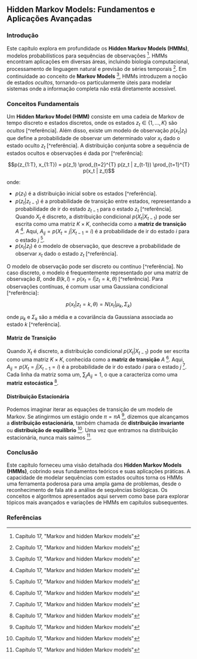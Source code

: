 ## Hidden Markov Models: Fundamentos e Aplicações Avançadas

### Introdução
Este capítulo explora em profundidade os **Hidden Markov Models (HMMs)**, modelos probabilísticos para sequências de observações [^1]. HMMs encontram aplicações em diversas áreas, incluindo biologia computacional, processamento de linguagem natural e previsão de séries temporais [^1]. Em continuidade ao conceito de **Markov Models** [^1], HMMs introduzem a noção de estados *ocultos*, tornando-os particularmente úteis para modelar sistemas onde a informação completa não está diretamente acessível.

### Conceitos Fundamentais

Um **Hidden Markov Model (HMM)** consiste em uma cadeia de Markov de tempo discreto e estados discretos, onde os estados $z_t \in \{1, ..., K\}$ são *ocultos* [^referência]. Além disso, existe um modelo de observação $p(x_t | z_t)$ que define a probabilidade de observar um determinado valor $x_t$ dado o estado oculto $z_t$ [^referência]. A distribuição conjunta sobre a sequência de estados ocultos e observações é dada por [^referência]:

$$p(z_{1:T}, x_{1:T}) = p(z_1) \prod_{t=2}^{T} p(z_t | z_{t-1}) \prod_{t=1}^{T} p(x_t | z_t)$$

onde:

*   $p(z_1)$ é a distribuição inicial sobre os estados [^referência].
*   $p(z_t | z_{t-1})$ é a probabilidade de transição entre estados, representando a probabilidade de ir do estado $z_{t-1}$ para o estado $z_t$ [^referência]. Quando $X_t$ é discreto, a distribuição condicional $p(X_t|X_{t-1})$ pode ser escrita como uma matriz $K \times K$, conhecida como a **matriz de transição** $A$ [^1]. Aqui, $A_{ij} = p(X_t = j|X_{t-1} = i)$ é a probabilidade de ir do estado $i$ para o estado $j$ [^1].
*   $p(x_t | z_t)$ é o modelo de observação, que descreve a probabilidade de observar $x_t$ dado o estado $z_t$ [^referência].

O modelo de observação pode ser discreto ou contínuo [^referência]. No caso discreto, o modelo é frequentemente representado por uma matriz de observação $B$, onde $B(k, l) = p(x_t = l | z_t = k, \theta)$ [^referência]. Para observações contínuas, é comum usar uma Gaussiana condicional [^referência]:

$$p(x_t | z_t = k, \theta) = N(x_t | \mu_k, \Sigma_k)$$

onde $\mu_k$ e $\Sigma_k$ são a média e a covariância da Gaussiana associada ao estado $k$ [^referência].

#### Matriz de Transição
Quando $X_t$ é discreto, a distribuição condicional $p(X_t|X_{t-1})$ pode ser escrita como uma matriz $K \times K$, conhecida como a **matriz de transição** $A$ [^1]. Aqui, $A_{ij} = p(X_t = j|X_{t-1} = i)$ é a probabilidade de ir do estado $i$ para o estado $j$ [^1]. Cada linha da matriz soma um, $\sum_j A_{ij} = 1$, o que a caracteriza como uma **matriz estocástica** [^1].

#### Distribuição Estacionária
Podemos imaginar iterar as equações de transição de um modelo de Markov. Se atingirmos um estágio onde $\pi = \pi A$ [^1], dizemos que alcançamos a **distribuição estacionária**, também chamada de **distribuição invariante** ou **distribuição de equilíbrio** [^1]. Uma vez que entramos na distribuição estacionária, nunca mais saímos [^1].

### Conclusão

Este capítulo forneceu uma visão detalhada dos **Hidden Markov Models (HMMs)**, cobrindo seus fundamentos teóricos e suas aplicações práticas. A capacidade de modelar sequências com estados ocultos torna os HMMs uma ferramenta poderosa para uma ampla gama de problemas, desde o reconhecimento de fala até a análise de sequências biológicas. Os conceitos e algoritmos apresentados aqui servem como base para explorar tópicos mais avançados e variações de HMMs em capítulos subsequentes.

### Referências
[^1]: Capítulo 17, "Markov and hidden Markov models"
<!-- END -->